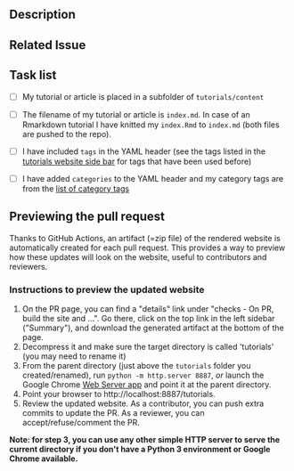 <!--- indicate the Title for this pull request (PR) above -->

<!--
Thank you for contributing to the INBO tutorials repository.
-->

## Description
<!--- Briefly describe the tutorial or article that you want to contribute
or update-->
<!--- You can mention collaborators with "@githubname"-->


## Related Issue
<!--- if this closes an issue make sure to include e.g., "closes #4"
or similar - or if it just relates to an issue make sure to mention
it like "#4" -->
<!--See https://docs.github.com/en/github/managing-your-work-on-github/linking-a-pull-request-to-an-issue#linking-a-pull-request-to-an-issue-using-a-keyword-->


## Task list

<!--see https://docs.github.com/en/github/managing-your-work-on-github/about-task-lists
for an explanation on how to use task lists-->

<!-- Please check if the following steps are OK:-->

- [ ] My tutorial or article is placed in a subfolder of `tutorials/content`
- [ ] The filename of my tutorial or article is `index.md`. In case of an Rmarkdown tutorial I have knitted my `index.Rmd` to `index.md` (both files are pushed to the repo). 
- [ ] I have included `tags` in the YAML header (see the tags listed in the [tutorials website side bar](https://inbo.github.io/tutorials/) for tags that have been used before)
- [ ] I have added `categories` to the YAML header and my category tags are from the [list of category tags](https://github.com/inbo/tutorials/blob/master/static/list_of_categories)


## Previewing the pull request

Thanks to GitHub Actions, an artifact (=zip file) of the rendered website is automatically created for each pull request.
This provides a way to preview how these updates will look on the website, useful to contributors and reviewers.

### Instructions to preview the updated website

1) On the PR page, you can find a "details" link under "checks - On PR, build the site and ...". Go there, click on the top link in the left sidebar ("Summary"), and download the generated artifact at the bottom of the page.
2) Decompress it and make sure the target directory is called 'tutorials' (you may need to rename it)
3) From the parent directory (just above the `tutorials` folder you created/renamed), run `python -m http.server 8887`, _or_ launch the Google Chrome [Web Server app](https://chrome.google.com/webstore/detail/web-server-for-chrome/ofhbbkphhbklhfoeikjpcbhemlocgigb) and point it at the parent directory.
4) Point your browser to http://localhost:8887/tutorials.
5) Review the updated website. As a contributor, you can push extra commits to update the PR. As a reviewer, you can accept/refuse/comment the PR.

**Note: for step 3, you can use any other simple HTTP server to serve the current directory if you don't have a Python 3 environment or Google Chrome available.**
